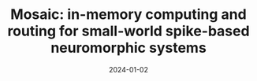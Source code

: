 ---
title: "Mosaic: in-memory computing and routing for small-world spike-based neuromorphic systems"
collection: publications
category: manuscripts
permalink: /publication/2024-01-02-Mosaic
excerpt: 'This paper is about the number 3. The number 4 is left for future work.'
date: 2024-01-02
venue: 'Nature Communications'
slidesurl: #'http://academicpages.github.io/files/slides3.pdf'
paperurl: 'https://www.nature.com/articles/s41467-023-44365-x'
citation: 'M. Payvand et al. (2024). &quot;Mosaic: in-memory computing and routing for small-world spike-based neuromorphic systems.&quot; <i>Nature Communications</i>. 1(3).'
---